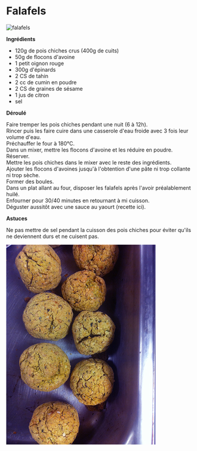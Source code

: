 # Falafels

![falafels](https://github.com/bndct-lmbrt/mes-recettes/raw/master/medias/fallalfel.JPG)

**Ingrédients**  
 

* 120g de pois chiches crus (400g de cuits)
* 50g de flocons d'avoine
* 1 petit oignon rouge
* 300g d'épinards
* 2 CS de tahin
* 2 cc de cumin en poudre
* 2 CS de graines de sésame
* 1 jus de citron
* sel


**Déroulé**

 Faire tremper les pois chiches pendant une nuit (6 à 12h).  
Rincer puis les faire cuire dans une casserole d'eau froide avec 3 fois leur volume d'eau.  
Préchauffer le four à 180°C.  
Dans un mixer, mettre les flocons d'avoine et les réduire en poudre. Réserver.  
Mettre les pois chiches dans le mixer avec le reste des ingrédients.  
Ajouter les flocons d'avoines jusqu'à l'obtention d'une pâte ni trop collante ni trop sèche.  
Former des boules.  
Dans un plat allant au four, disposer les falafels après l'avoir préalablement huilé.  
Enfourner pour 30/40 minutes en retournant à mi cuisson.  
Déguster aussitôt avec une sauce au yaourt (recette ici).  


**Astuces** 

Ne pas mettre de sel pendant la cuisson des pois chiches pour éviter qu'ils ne deviennent durs et ne cuisent pas. 

![falafels au four](https://github.com/bndct-lmbrt/mes-recettes/blob/master/medias/falafels-four.jpg)  

